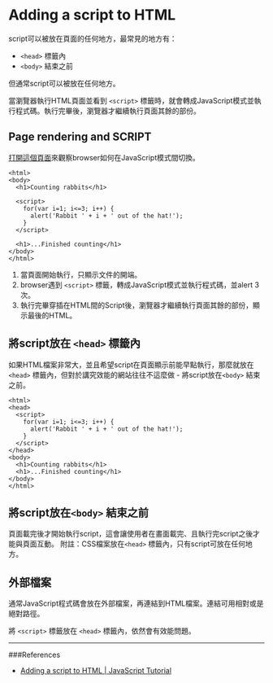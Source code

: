 # Adding a script to HTML
script可以被放在頁面的任何地方，最常見的地方有：

- `<head>` 標籤內
- `<body>` 結束之前

但通常script可以被放在任何地方。

當瀏覽器執行HTML頁面並看到 `<script>` 標籤時，就會轉成JavaScript模式並執行程式碼。執行完畢後，瀏覽器才繼續執行頁面其餘的部份。
 
## Page rendering and SCRIPT
[打開這個頁面](http://javascript.info/files/u261/rabbits.html)來觀察browser如何在JavaScript模式間切換。

	<html>
	<body>
	  <h1>Counting rabbits</h1>
	 
	  <script>
	    for(var i=1; i<=3; i++) {
	      alert('Rabbit ' + i + ' out of the hat!');
	    }
	  </script>
	 
	  <h1>...Finished counting</h1>
	</body>
	</html>

1. 當頁面開始執行，只顯示文件的開端。
2. browser遇到 `<script>` 標籤，轉成JavaScript模式並執行程式碼，並alert 3次。
3. 執行完畢穿插在HTML間的Script後，瀏覽器才繼續執行頁面其餘的部份，顯示最後的HTML。

## 將script放在 `<head>` 標籤內
如果HTML檔案非常大，並且希望script在頁面顯示前能早點執行，那麼就放在`<head>` 標籤內，但對於講究效能的網站往往不這麼做 - 將script放在`<body>` 結束之前。

	<html>
	<head>
	  <script>
	    for(var i=1; i<=3; i++) {
	      alert('Rabbit ' + i + ' out of the hat!');
	    }
	  </script>
	</head>
	<body>
	  <h1>Counting rabbits</h1>
	  <h1>...Finished counting</h1>
	</body>
	</html>

## 將script放在`<body>` 結束之前
頁面載完後才開始執行script，這會讓使用者在畫面載完、且執行完script之後才能與頁面互動。
附註：CSS檔案放在`<head>` 標籤內，只有script可放在任何地方。

## 外部檔案
通常JavaScript程式碼會放在外部檔案，再連結到HTML檔案。連結可用相對或是絕對路徑。

<script src="/path/to/script.js"></script>

將 `<script>` 標籤放在 `<head>` 標籤內，依然會有效能問題。

---
###References
- [Adding a script to HTML | JavaScript Tutorial](http://javascript.info/tutorial/adding-script-html)